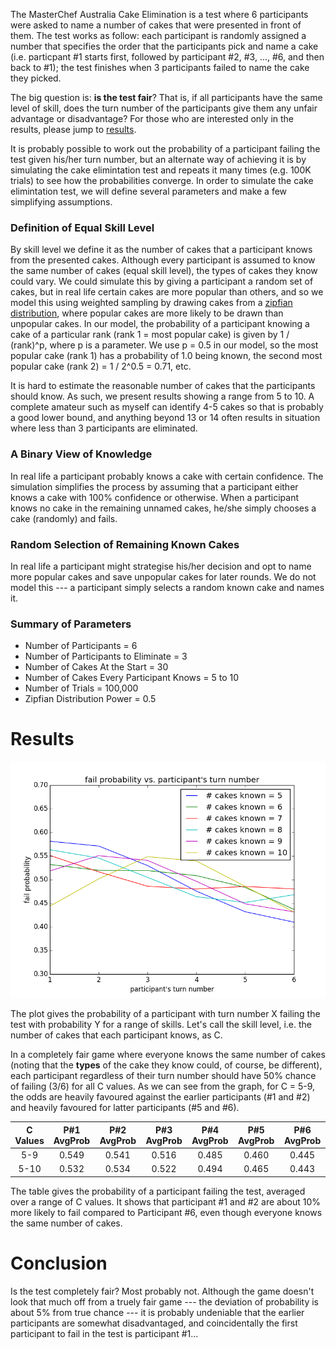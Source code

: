 The MasterChef Australia Cake Elimination is a test where 6 participants were asked to name a number of cakes that were presented in front of them. The test works as follow: each participant is randomly assigned a number that specifies the order that the participants pick and name a cake (i.e. particpant #1 starts first, followed by participant #2, #3, ..., #6, and then back to #1); the test finishes when 3 participants failed to name the cake they picked.

The big question is: **is the test fair**? That is, if all participants have the same level of skill, does the turn number of the participants give them any unfair advantage or disadvantage? For those who are interested only in the results, please jump to [results](#results).

It is probably possible to work out the probability of a participant failing the test given his/her turn number, but an alternate way of achieving it is by simulating the cake elimintation test and repeats it many times (e.g. 100K trials) to see how the probabilities converge. In order to simulate the cake elimintation test, we will define several parameters and make a few simplifying assumptions.

### Definition of Equal Skill Level
By skill level we define it as the number of cakes that a participant knows from the presented cakes. Although every participant is assumed to know the same number of cakes (equal skill level), the types of cakes they know could vary. We could simulate this by giving a participant a random set of cakes, but in real life certain cakes are more popular than others, and so we model this using weighted sampling by drawing cakes from a [zipfian distribution](https://en.wikipedia.org/wiki/Zipf%27s_law), where popular cakes are more likely to be drawn than unpopular cakes. In our model, the probability of a participant knowing a cake of a particular rank (rank 1 = most popular cake) is given by 1 / (rank)^p, where p is a parameter. We use p = 0.5 in our model, so the most popular cake (rank 1) has a probability of 1.0 being known, the second most popular cake (rank 2) = 1 / 2^0.5 = 0.71, etc.

It is hard to estimate the reasonable number of cakes that the participants should know. As such, we present results showing a range from 5 to 10. A complete amateur such as myself can identify 4-5 cakes so that is probably a good lower bound, and anything beyond 13 or 14 often results in situation where less than 3 participants are eliminated.

### A Binary View of Knowledge
 In real life a participant probably knows a cake with certain confidence. The simulation simplifies the process by assuming that a participant either knows a cake with 100% confidence or otherwise. When a participant knows no cake in the remaining unnamed cakes, he/she simply chooses a cake (randomly) and fails.
 
### Random Selection of Remaining Known Cakes
In real life a participant might strategise his/her decision and opt to name more popular cakes and save unpopular cakes for later rounds. We do not model this --- a participant simply selects a random known cake and names it.

### Summary of Parameters
* Number of Participants = 6
* Number of Participants to Eliminate = 3
* Number of Cakes At the Start = 30
* Number of Cakes Every Participant Knows = 5 to 10
* Number of Trials = 100,000
* Zipfian Distribution Power = 0.5

# <a name="results"></a>Results
<img src="./fail_prob_vs_turn_number.png" width="600">

The plot gives the probability of a participant with turn number X failing the test with probability Y for a range of skills. Let's call the skill level, i.e. the number of cakes that each participant knows, as C.

In a completely fair game where everyone knows the same number of cakes (noting that the **types** of the cake they know could, of course, be different), each participant regardless of their turn number should have 50% chance of failing (3/6) for all C values. As we can see from the graph, for C = 5-9, the odds are heavily favoured against the earlier participants (#1 and #2) and heavily favoured for latter participants (#5 and #6).

|C Values|P#1 AvgProb|P#2 AvgProb|P#3 AvgProb|P#4 AvgProb|P#5 AvgProb|P#6 AvgProb|
|:--:|:---:|:---:|:---:|:---:|:---:|:---:|
|5-9 |0.549|0.541|0.516|0.485|0.460|0.445|
|5-10|0.532|0.534|0.522|0.494|0.465|0.443|

The table gives the probability of a participant failing the test, averaged over a range of C values. It shows that participant #1 and #2 are about 10% more likely to fail compared to Participant #6, even though everyone knows the same number of cakes.

# Conclusion
Is the test completely fair? Most probably not. Although the game doesn't look that much off from a truely fair game --- the deviation of probability is about 5% from true chance --- it is probably undeniable that the earlier participants are somewhat disadvantaged, and coincidentally the first participant to fail in the test is participant #1...
